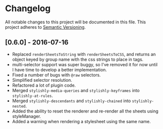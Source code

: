 # Changelog
All notable changes to this project will be documented in this file.
This project adheres to [Semantic Versioning](http://semver.org/).

## [0.6.0] - 2016-07-16
- Replaced `renderSheetsToString` with `renderSheetsToCSS`, and returns an object keyed by group name with the css strings to place in tags.
- multi-selector support was super buggy, so I've removed it for now until I have time to develop a better implementation.
- Fixed a number of bugs with `@raw` selectors.
- Simplified selector resolution.
- Refactored a lot of plugin code.
- Merged `stylishly-media-queries` and `stylishly-keyframes` into `stylishly-at-rules`.
- Merged `stylishly-descendants` and `stylishly-chained` into `stylishly-nested`.
- Added the ability to reset the renderer and re-render all the sheets using styleManager.
- Added a warning when rendering a stylesheet using the same name.
